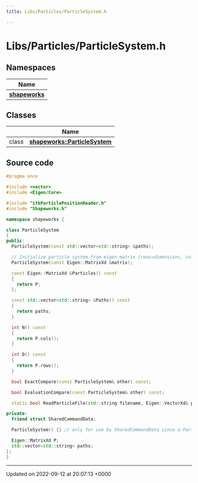 ```yaml
---
title: Libs/Particles/ParticleSystem.h

---
```


# Libs/Particles/ParticleSystem.h



## Namespaces

| Name           |
| -------------- |
| **[shapeworks](../Namespaces/namespaceshapeworks.md)**  |

## Classes

|                | Name           |
| -------------- | -------------- |
| class | **[shapeworks::ParticleSystem](../Classes/classshapeworks_1_1ParticleSystem.md)**  |




## Source code

```cpp
#pragma once

#include <vector>
#include <Eigen/Core>

#include "itkParticlePositionReader.h"
#include "Shapeworks.h"

namespace shapeworks {

class ParticleSystem 
{
public:
  ParticleSystem(const std::vector<std::string> &paths);

  // Initialize particle system from eigen matrix (rows=dimensions, cols=num_samples)
  ParticleSystem(const Eigen::MatrixXd &matrix);

  const Eigen::MatrixXd &Particles() const
  {
    return P;
  };

  const std::vector<std::string> &Paths() const
  {
    return paths;
  }

  int N() const
  {
    return P.cols();
  }

  int D() const
  {
    return P.rows();
  }

  bool ExactCompare(const ParticleSystem& other) const;

  bool EvaluationCompare(const ParticleSystem& other) const;

  static bool ReadParticleFile(std::string filename, Eigen::VectorXd& points);

private:
  friend struct SharedCommandData;

  ParticleSystem() {} // only for use by SharedCommandData since a ParticleSystem should always be valid, never "empty"

  Eigen::MatrixXd P;
  std::vector<std::string> paths;
};
}
```


-------------------------------

Updated on 2022-09-12 at 20:07:13 +0000
